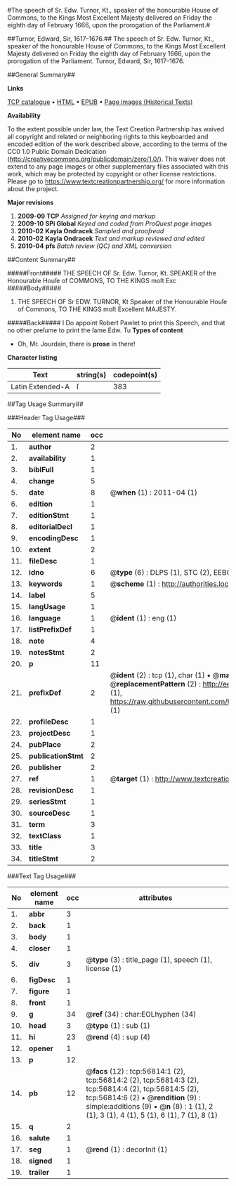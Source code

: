 #The speech of Sr. Edw. Turnor, Kt., speaker of the honourable House of Commons, to the Kings Most Excellent Majesty delivered on Friday the eighth day of February 1666, upon the prorogation of the Parliament.#

##Turnor, Edward, Sir, 1617-1676.##
The speech of Sr. Edw. Turnor, Kt., speaker of the honourable House of Commons, to the Kings Most Excellent Majesty delivered on Friday the eighth day of February 1666, upon the prorogation of the Parliament.
Turnor, Edward, Sir, 1617-1676.

##General Summary##

**Links**

[TCP catalogue](http://www.ota.ox.ac.uk/tcp/)  • 
[HTML](http://tei.it.ox.ac.uk/tcp/Texts-HTML/free/A63/A63952.html)  • 
[EPUB](http://tei.it.ox.ac.uk/tcp/Texts-EPUB/free/A63/A63952.epub) • 
[Page images (Historical Texts)](https://historicaltexts.jisc.ac.uk/eebo-12242200e)

**Availability**

To the extent possible under law, the Text Creation Partnership has waived all copyright and related or neighboring rights to this keyboarded and encoded edition of the work described above, according to the terms of the CC0 1.0 Public Domain Dedication (http://creativecommons.org/publicdomain/zero/1.0/). This waiver does not extend to any page images or other supplementary files associated with this work, which may be protected by copyright or other license restrictions. Please go to https://www.textcreationpartnership.org/ for more information about the project.

**Major revisions**

1. __2009-09__ __TCP__ *Assigned for keying and markup*
1. __2009-10__ __SPi Global__ *Keyed and coded from ProQuest page images*
1. __2010-02__ __Kayla Ondracek__ *Sampled and proofread*
1. __2010-02__ __Kayla Ondracek__ *Text and markup reviewed and edited*
1. __2010-04__ __pfs__ *Batch review (QC) and XML conversion*

##Content Summary##

#####Front#####
THE SPEECH OF Sr. Edw. Turnor, Kt. SPEAKER of the Honourable Houſe of COMMONS, TO THE KINGS moſt Exc
#####Body#####

1. THE SPEECH OF Sr EDW. TURNOR, Kt Speaker of the Honourable Houſe of Commons, TO THE KINGS moſt Excellent MAJESTY.

#####Back#####
I Do appoint Robert Pawlet to print this Speech, and that no other preſume to print the ſame.Edw. Tu
**Types of content**

  * Oh, Mr. Jourdain, there is **prose** in there!

**Character listing**


|Text|string(s)|codepoint(s)|
|---|---|---|
|Latin Extended-A|ſ|383|

##Tag Usage Summary##

###Header Tag Usage###

|No|element name|occ|attributes|
|---|---|---|---|
|1.|__author__|2||
|2.|__availability__|1||
|3.|__biblFull__|1||
|4.|__change__|5||
|5.|__date__|8| @__when__ (1) : 2011-04 (1)|
|6.|__edition__|1||
|7.|__editionStmt__|1||
|8.|__editorialDecl__|1||
|9.|__encodingDesc__|1||
|10.|__extent__|2||
|11.|__fileDesc__|1||
|12.|__idno__|6| @__type__ (6) : DLPS (1), STC (2), EEBO-CITATION (1), OCLC (1), VID (1)|
|13.|__keywords__|1| @__scheme__ (1) : http://authorities.loc.gov/ (1)|
|14.|__label__|5||
|15.|__langUsage__|1||
|16.|__language__|1| @__ident__ (1) : eng (1)|
|17.|__listPrefixDef__|1||
|18.|__note__|4||
|19.|__notesStmt__|2||
|20.|__p__|11||
|21.|__prefixDef__|2| @__ident__ (2) : tcp (1), char (1)  •  @__matchPattern__ (2) : ([0-9\-]+):([0-9IVX]+) (1), (.+) (1)  •  @__replacementPattern__ (2) : http://eebo.chadwyck.com/downloadtiff?vid=$1&page=$2 (1), https://raw.githubusercontent.com/textcreationpartnership/Texts/master/tcpchars.xml#$1 (1)|
|22.|__profileDesc__|1||
|23.|__projectDesc__|1||
|24.|__pubPlace__|2||
|25.|__publicationStmt__|2||
|26.|__publisher__|2||
|27.|__ref__|1| @__target__ (1) : http://www.textcreationpartnership.org/docs/. (1)|
|28.|__revisionDesc__|1||
|29.|__seriesStmt__|1||
|30.|__sourceDesc__|1||
|31.|__term__|3||
|32.|__textClass__|1||
|33.|__title__|3||
|34.|__titleStmt__|2||


###Text Tag Usage###

|No|element name|occ|attributes|
|---|---|---|---|
|1.|__abbr__|3||
|2.|__back__|1||
|3.|__body__|1||
|4.|__closer__|1||
|5.|__div__|3| @__type__ (3) : title_page (1), speech (1), license (1)|
|6.|__figDesc__|1||
|7.|__figure__|1||
|8.|__front__|1||
|9.|__g__|34| @__ref__ (34) : char:EOLhyphen (34)|
|10.|__head__|3| @__type__ (1) : sub (1)|
|11.|__hi__|23| @__rend__ (4) : sup (4)|
|12.|__opener__|1||
|13.|__p__|12||
|14.|__pb__|12| @__facs__ (12) : tcp:56814:1 (2), tcp:56814:2 (2), tcp:56814:3 (2), tcp:56814:4 (2), tcp:56814:5 (2), tcp:56814:6 (2)  •  @__rendition__ (9) : simple:additions (9)  •  @__n__ (8) : 1 (1), 2 (1), 3 (1), 4 (1), 5 (1), 6 (1), 7 (1), 8 (1)|
|15.|__q__|2||
|16.|__salute__|1||
|17.|__seg__|1| @__rend__ (1) : decorInit (1)|
|18.|__signed__|1||
|19.|__trailer__|1||
